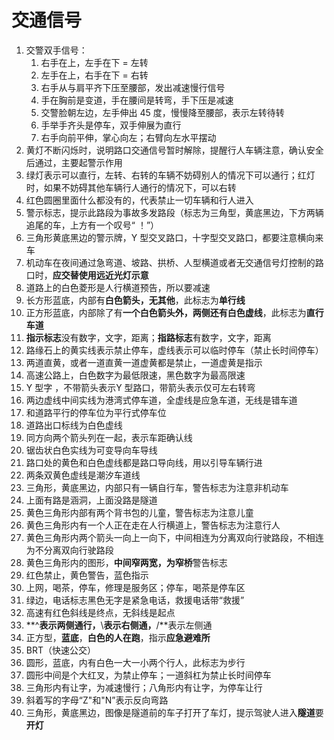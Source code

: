 # 交通信号

1. 交警双手信号：
   1. 右手在上，左手在下 = 左转
   2. 左手在上，右手在下 = 右转
   3. 右手从与肩平齐下压至腰部，发出减速慢行信号
   4. 手在胸前是变道，手在腰间是转弯，手下压是减速
   5. 交警脸朝左边，左手伸出 45 度，慢慢降至腰部，表示左转待转
   6. 手举手齐头是停车，双手伸展为直行
   7. 右手向前平伸，掌心向左；右臂向左水平摆动
2. 黄灯不断闪烁时，说明路口交通信号暂时解除，提醒行人车辆注意，确认安全后通过，主要起警示作用
3. 绿灯表示可以直行，左转、右转的车辆不妨碍别人的情况下可以通行；红灯时，如果不妨碍其他车辆行人通行的情况下，可以右转
4. 红色圆圈里面什么都没有的，代表禁止一切车辆和行人进入
5. 警示标志，提示此路段为事故多发路段（标志为三角型，黄底黑边，下方两辆追尾的车，上方有一个叹号“  ！”）
6. 三角形黄底黑边的警示牌，Y 型交叉路口，十字型交叉路口，都要注意横向来车
7. 机动车在夜间通过急弯道、坡路、拱桥、人型横道或者无交通信号灯控制的路口时，**应交替使用远近光灯示意**
8. 道路上的白色菱形是人行横道预告，所以要减速
9. 长方形蓝底，内部有**白色箭头，无其他**，此标志为**单行线**
10. 正方形蓝底，内部除了有**一个白色箭头外，两侧还有白色虚线**，此标志为**直行车道**
11. **指示标志**没有数字，文字，距离；**指路标志**有数字，文字，距离
12. 路缘石上的黄实线表示禁止停车，虚线表示可以临时停车（禁止长时间停车）
13. 两道直黄，或者一道直黄一道虚黄都是禁止，一道虚黄是指示
14. 高速公路上，白色数字为最低限速，黑色数字为最高限速
15. Y 型字 ，不带箭头表示Y 型路口，带箭头表示仅可左右转弯
16. 两边虚线中间实线为港湾式停车道，全虚线是应急车道，无线是错车道 
17. 和道路平行的停车位为平行式停车位
18. 道路出口标线为白色虚线
19. 同方向两个箭头列在一起，表示车距确认线
20. 锯齿状白色实线为可变导向车导线
21. 路口处的黄色和白色虚线都是路口导向线，用以引导车辆行进
22. 两条双黄色虚线是潮汐车道线
23. 三角形，黄底黑边，内部只有一辆自行车，警告标志为注意非机动车
24. 上面有路是涵洞，上面没路是隧道
25. 黄色三角形内部有两个背书包的儿童，警告标志为注意儿童
26. 黄色三角形内有一个人正在走在人行横道上，警告标志为注意行人
27. 黄色三角形内两个箭头一向上一向下，中间相连为分离双向行驶路段，不相连为不分离双向行驶路段
28. 黄色三角形内的图形，**中间窄两宽，为窄桥**警告标志
29. 红色禁止，黄色警告，蓝色指示
30. 上网，喝茶，停车，修理是服务区；停车，喝茶是停车区
31. 绿边，电话标志黑色无字是紧急电话，救援电话带“救援”
32. 高速有红色斜线是终点，无斜线是起点
33. **^**表示两侧通行，**\\**表示右侧通，**/**表示左侧通
34. 正方型，**蓝底**，**白色的人在跑**，指示**应急避难所**
35. BRT（快速公交）
36. 圆形，蓝底，内有白色一大一小两个行人，此标志为步行
37. 圆形中间是个大红叉，为禁止停车；一道斜杠为禁止长时间停车
38. 三角形内有让字，为减速慢行；八角形内有让字，为停车让行
39. 斜着写的字母“Z"和"N”表示反向弯路
40. 三角形，黄底黑边，图像是隧道前的车子打开了车灯，提示驾驶人进入**隧道**要**开灯**

